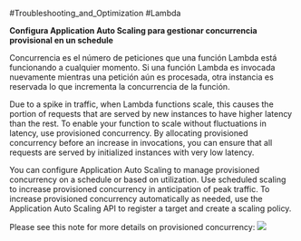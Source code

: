 #Troubleshooting_and_Optimization #Lambda 

**Configura Application Auto Scaling para gestionar concurrencia provisional en un schedule**

Concurrencia es el número de peticiones que una función Lambda está funcionando a cualquier momento. Si una función Lambda es invocada nuevamente mientras una petición aún es procesada, otra instancia es reservada lo que incrementa la concurrencia de la función.

Due to a spike in traffic, when Lambda functions scale, this causes the portion of requests that are served by new instances to have higher latency than the rest. To enable your function to scale without fluctuations in latency, use provisioned concurrency. By allocating provisioned concurrency before an increase in invocations, you can ensure that all requests are served by initialized instances with very low latency.

You can configure Application Auto Scaling to manage provisioned concurrency on a schedule or based on utilization. Use scheduled scaling to increase provisioned concurrency in anticipation of peak traffic. To increase provisioned concurrency automatically as needed, use the Application Auto Scaling API to register a target and create a scaling policy.

Please see this note for more details on provisioned concurrency: ![](https://assets-pt.media.datacumulus.com/aws-dva-pt/assets/pt2-q3-i1.jpg)
